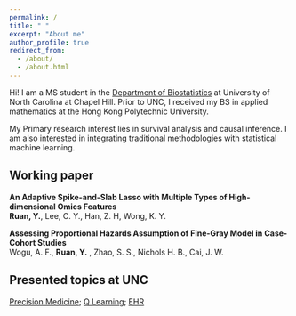 ```yaml
---
permalink: /
title: " "
excerpt: "About me"
author_profile: true
redirect_from: 
  - /about/
  - /about.html
---
```


Hi! I am a MS student in the [Department of Biostatistics](https://sph.unc.edu/bios/biostatistics/) at University of North Carolina at Chapel Hill. Prior to UNC, I received my BS in applied mathematics at the Hong Kong Polytechnic University.

My Primary research interest lies in survival analysis and causal inference. I am also interested in integrating traditional methodologies with statistical machine learning.  



## Working paper

**An Adaptive Spike-and-Slab Lasso with Multiple Types of High-dimensional Omics Features**
<br>**Ruan, Y.**, Lee, C. Y., Han, Z. H, Wong, K. Y.

**Assessing Proportional Hazards Assumption of Fine-Gray Model in Case-Cohort Studies**
<br>Wogu, A. F., **Ruan, Y.** , Zhao, S. S., Nichols H. B., Cai, J. W.



## Presented topics at UNC

[Precision Medicine](/files/PHAIR_Precision_Medicine.pdf); [Q Learning](/files/PHAIR_Intro_Q_Learning.pdf); [EHR](/files/PHAIR_Intro_EHR.pdf)

 
